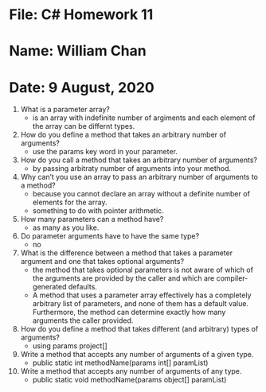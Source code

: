 # File: C# Homework 11
# Name: William Chan
# Date: 9 August, 2020

1. What is a parameter array?
	* is an array with indefinite number of argiments and each element of the array can be differnt types. 
2. How do you define a method that takes an arbitrary number of arguments?
	* use the params key word in your parameter.
3. How do you call a method that takes an arbitrary number of arguments?
	* by passing arbitraty number of arguments into your method. 
4. Why can’t you use an array to pass an arbitrary number of arguments to a method?
	* because you cannot declare an array without a definite number of elements for the array.
	* something to do with pointer arithmetic.
5. How many parameters can a method have?
	* as many as you like.
6. Do parameter arguments have to have the same type?
	* no
7. What is the difference between a method that takes a parameter argument and one that takes optional
arguments?
	* the method that takes optional parameters is not aware of which of the arguments are provided by the caller and which are compiler-generated defaults.
	* A method that uses a parameter array effectively has a completely arbitrary list of parameters,
and none of them has a default value. Furthermore, the method can determine exactly how
many arguments the caller provided.
8. How do you define a method that takes different (and arbitrary) types of arguments?
	* using params project[]
9. Write a method that accepts any number of arguments of a given type.
	* public static int methodName(params int[] paramList)
10. Write a method that accepts any number of arguments of any type.
	* public static void methodName(params object[] paramList)
